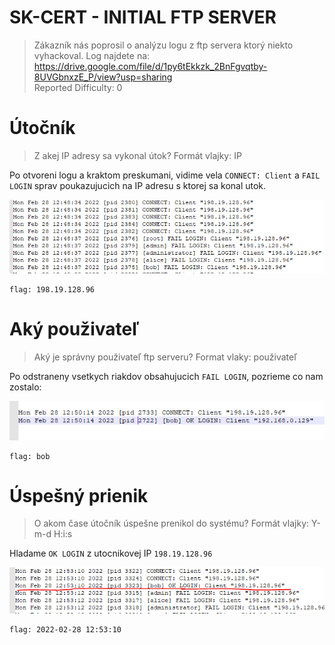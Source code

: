 # SK-CERT - INITIAL FTP SERVER
>Zákazník nás poprosil o analýzu logu z ftp servera ktorý niekto vyhackoval. Log najdete na: https://drive.google.com/file/d/1py6tEkkzk_2BnFgvqtby-8UVGbnxzE_P/view?usp=sharing <br/>
Reported Difficulty: 0

# Útočník
> Z akej IP adresy sa vykonal útok?
Formát vlajky: IP

Po otvoreni logu a kraktom preskumani, vidime vela `CONNECT: Client` a `FAIL LOGIN` sprav poukazujucich na IP adresu s ktorej sa konal utok.

![](images/2022-03-06-16-51-38.png)

```
flag: 198.19.128.96
```

# Aký použivateľ
> Aký je správny použivateľ ftp serveru?
Format vlaky: použivateľ

Po odstraneny vsetkych riakdov obsahujucich `FAIL LOGIN`, pozrieme co nam zostalo:

![](images/2022-03-06-16-37-21.png)

```
flag: bob
```

# Úspešný prienik
> O akom čase útočník úspešne prenikol do systému?
Formát vlajky: Y-m-d H:i:s

Hladame `OK LOGIN` z utocnikovej IP `198.19.128.96`

![](images/2022-03-06-16-46-55.png)

```
flag: 2022-02-28 12:53:10
```

